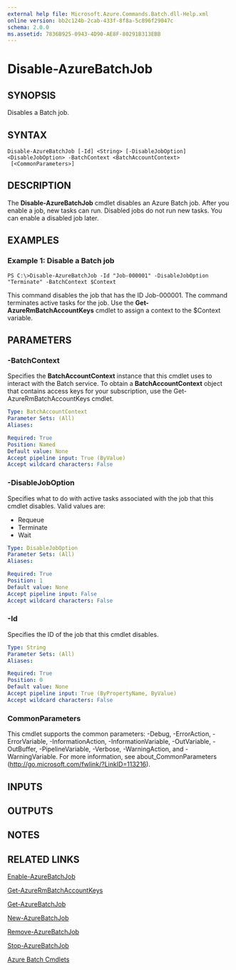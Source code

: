```yaml
---
external help file: Microsoft.Azure.Commands.Batch.dll-Help.xml
online version: bb2c124b-2cab-433f-8f8a-5c896f29047c
schema: 2.0.0
ms.assetid: 7836B925-0943-4D90-AE8F-80291B313EBB
---
```


# Disable-AzureBatchJob

## SYNOPSIS
Disables a Batch job.

## SYNTAX

```
Disable-AzureBatchJob [-Id] <String> [-DisableJobOption] <DisableJobOption> -BatchContext <BatchAccountContext>
 [<CommonParameters>]
```

## DESCRIPTION
The **Disable-AzureBatchJob** cmdlet disables an Azure Batch job.
After you enable a job, new tasks can run.
Disabled jobs do not run new tasks.
You can enable a disabled job later.

## EXAMPLES

### Example 1: Disable a Batch job
```
PS C:\>Disable-AzureBatchJob -Id "Job-000001" -DisableJobOption "Terminate" -BatchContext $Context
```

This command disables the job that has the ID Job-000001.
The command terminates active tasks for the job.
Use the **Get-AzureRmBatchAccountKeys** cmdlet to assign a context to the $Context variable.

## PARAMETERS

### -BatchContext
Specifies the **BatchAccountContext** instance that this cmdlet uses to interact with the Batch service.
To obtain a **BatchAccountContext** object that contains access keys for your subscription, use the Get-AzureRmBatchAccountKeys cmdlet.

```yaml
Type: BatchAccountContext
Parameter Sets: (All)
Aliases: 

Required: True
Position: Named
Default value: None
Accept pipeline input: True (ByValue)
Accept wildcard characters: False
```

### -DisableJobOption
Specifies what to do with active tasks associated with the job that this cmdlet disables.
Valid values are: 

- Requeue 
- Terminate 
- Wait

```yaml
Type: DisableJobOption
Parameter Sets: (All)
Aliases: 

Required: True
Position: 1
Default value: None
Accept pipeline input: False
Accept wildcard characters: False
```

### -Id
Specifies the ID of the job that this cmdlet disables.

```yaml
Type: String
Parameter Sets: (All)
Aliases: 

Required: True
Position: 0
Default value: None
Accept pipeline input: True (ByPropertyName, ByValue)
Accept wildcard characters: False
```

### CommonParameters
This cmdlet supports the common parameters: -Debug, -ErrorAction, -ErrorVariable, -InformationAction, -InformationVariable, -OutVariable, -OutBuffer, -PipelineVariable, -Verbose, -WarningAction, and -WarningVariable. For more information, see about_CommonParameters (http://go.microsoft.com/fwlink/?LinkID=113216).

## INPUTS

## OUTPUTS

## NOTES

## RELATED LINKS

[Enable-AzureBatchJob](./Enable-AzureBatchJob.md)

[Get-AzureRmBatchAccountKeys](./Get-AzureRmBatchAccountKeys.md)

[Get-AzureBatchJob](./Get-AzureBatchJob.md)

[New-AzureBatchJob](./New-AzureBatchJob.md)

[Remove-AzureBatchJob](./Remove-AzureBatchJob.md)

[Stop-AzureBatchJob](./Stop-AzureBatchJob.md)

[Azure Batch Cmdlets](./AzureRM.Batch.md)


